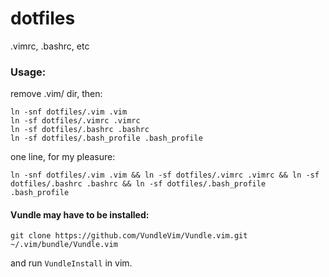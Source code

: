 dotfiles
========

.vimrc, .bashrc, etc

### Usage:

remove .vim/ dir, then:

```
ln -snf dotfiles/.vim .vim
ln -sf dotfiles/.vimrc .vimrc
ln -sf dotfiles/.bashrc .bashrc
ln -sf dotfiles/.bash_profile .bash_profile
```

one line, for my pleasure:

`ln -snf dotfiles/.vim .vim && ln -sf dotfiles/.vimrc .vimrc && ln -sf dotfiles/.bashrc .bashrc && ln -sf dotfiles/.bash_profile .bash_profile`

#### Vundle may have to be installed:

`git clone https://github.com/VundleVim/Vundle.vim.git ~/.vim/bundle/Vundle.vim`

and run `VundleInstall` in vim.
